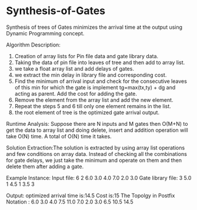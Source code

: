 Synthesis-of-Gates
==================

Synthesis of trees of Gates minimizes the arrival time at the output using Dynamic Programming concept.

Algorithm Description:
1. Creation of array lists for Pin file data and gate library data. 
2. Taking the data of pin file into leaves of tree and then add to array list.
3. we take a float array list and add delays of gates. 
4. we extract the min delay in library file and corresponding cost.
5. Find the minimum of arrival input and check for the consecutive leaves of this min for which the gate is implement tg=max(tx,ty) + dg and acting as parent. Add the cost for adding the gate.
6. Remove the element from the array list and add the new element. 
7. Repeat the steps 5 and 6 till only one element remains in the list.
8. the root element of tree is the optimized gate arrival output. 

Runtime Analysis: Suppose there are N inputs and M gates then O(M+N) to get the data to array list and doing delete, insert and addition operation will take O(N) time. A total of O(N) time it takes.

Solution Extraction:The solution is extracted by using array list operations and few conditions on array data. Instead of checking all the combinations for gate delays, we just take the minimum and operate on them and then delete them after adding a gate. 

Example Instance: 
Input file: 6  2 6.0 3.0 4.0 7.0 2.0 3.0 
Gate library file: 3 5.0 1 4.5 1 3.5 3 

Output: 
optimized arrival time is:14.5 
Cost is:15 
The Topolgy in Postfix Notation : 6.0 3.0 4.0 7.5 11.0 7.0 2.0 3.0 6.5 10.5 14.5
